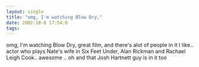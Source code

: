 ```yaml
---
layout: single
title: "omg, I'm watching Blow Dry,"
date: 2002-10-8 17:54:0
tags: 
---
```


omg, I'm watching Blow Dry, great film, and there's alot of people in it I like.. actor who plays Nate's wife in Six Feet Under, Alan Rickman and Rachael Leigh Cook.. awesome .. oh and that Josh Hartnett guy is in it too

